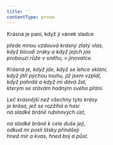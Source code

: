 ```yaml
---
title: ''
contentType: prose
---
```


<section>

Krásná je paní, když jí vánek sladce

_přede mnou vzdouvá krásný zlatý vlas,  
když bloudí zraky a když jejich jas  
probouzí růže v sněhu, v jinovatce._

</section>

<section>

_Krásná je, když jde, když se lehce sklání,  
když jitří pýchou touhu, jíž jsem vzplál,  
když pohrdá a když mi dává žal,  
kterým se stávám hodným svého přání._

</section>

<section>

_Leč krásnější než všechny tyto krásy  
je krása, jež se rozžíhá a hasí  
na sladké bráně rubínových úst,_

</section>

<section>

_na sladké bráně k cele duše její,  
odkud mi posli lásky přinášejí  
hned mír a kvas, hned boj a půst._

</section>
